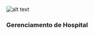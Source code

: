 ![alt text](https://www.impacta.edu.br/themes/wc_agenciar3/images/logo-new.png)

### Gerenciamento de Hospital
